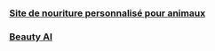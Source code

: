 
### [Site de nouriture personnalisé pour animaux](https://www.hectorkitchen.com/)
### [Beauty AI](https://beauty.ai/)



